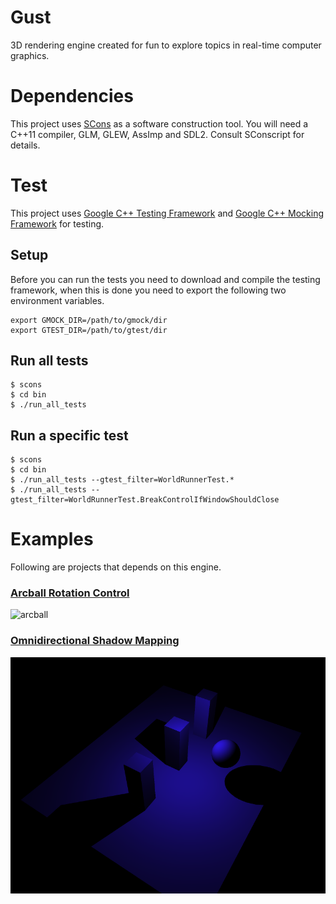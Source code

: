 Gust
====
3D rendering engine created for fun to explore topics in real-time computer
graphics.

Dependencies
============
This project uses [SCons](http://www.scons.org) as a software construction
tool. You will need a C++11 compiler, GLM, GLEW, AssImp and SDL2. Consult
SConscript for details.

Test
====
This project uses [Google C++ Testing Framework](https://code.google.com/p/googletest/) and
[Google C++ Mocking Framework](https://code.google.com/p/googlemock/) for
testing.

Setup
-----
Before you can run the tests you need to download and compile the testing
framework, when this is done you need to export the following two environment
variables.

    export GMOCK_DIR=/path/to/gmock/dir
    export GTEST_DIR=/path/to/gtest/dir

Run all tests
-------------

    $ scons
    $ cd bin
    $ ./run_all_tests

Run a specific test
-------------------

    $ scons
    $ cd bin
    $ ./run_all_tests --gtest_filter=WorldRunnerTest.*
    $ ./run_all_tests --gtest_filter=WorldRunnerTest.BreakControlIfWindowShouldClose

Examples
========
Following are projects that depends on this engine.

### [Arcball Rotation Control](https://github.com/mharrys/arcball)

![arcball](https://github.com/mharrys/arcball/raw/master/scrot.png)

### [Omnidirectional Shadow Mapping](https://github.com/mharrys/omni)

![omni](https://github.com/mharrys/omni/raw/master/scrot.png)
